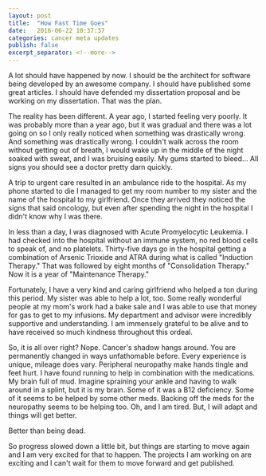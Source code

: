 ```yaml
---
layout: post
title:  "How Fast Time Goes"
date:   2016-06-22 10:37:37
categories: cancer meta updates
publish: false
excerpt_separator: <!--more-->
---
```


A lot should have happened by now. I should be the architect for software being
developed by an awesome company. I should have published some great articles. I
should have defended my dissertation proposal and be working on my
dissertation. That was the plan.

The reality has been different. A year ago, I started feeling very poorly.
It was probably more than a year ago, but it was gradual and there was a lot
going on so I only really noticed when something was drastically wrong. And
something was drastically wrong. I couldn't walk across the room without
getting out of breath, I would wake up in the middle of the night soaked with
sweat, and I was bruising easily. My gums started to bleed... All signs you
should see a doctor pretty darn quickly.

A trip to urgent care resulted in an ambulance ride to the hospital. As my
phone started to die I managed to get my room number to my sister and the name
of the hospital to my girlfriend. Once they arrived they noticed the signs that
said oncology, but even after spending the night in the hospital I didn't know
why I was there.

In less than a day, I was diagnosed with Acute Promyelocytic Leukemia. I had
checked into the hospital without an immune system, no red blood cells to speak
of, and no platelets. Thirty-five days go in the hospital getting a combination
of Arsenic Trioxide and ATRA during what is called "Induction Therapy." That
was followed by eight months of "Consolidation Therapy." Now it is a year of
"Maintenance Therapy."

Fortunately, I have a very kind and caring girlfriend who helped a ton during
this period. My sister was able to help a lot, too. Some really wonderful
people at my mom's work had a bake sale and I was able to use that money for
gas to get to my infusions. My department and advisor were incredibly
supportive and understanding. I am immensely grateful to be alive and to have
received so much kindness throughout this ordeal.

So, it is all over right? Nope. Cancer's shadow hangs around. You are
permanently changed in ways unfathomable before. Every experience is unique,
mileage does vary. Peripheral neuropathy make hands tingle and feet hurt.
I have found running to help in combination with the medications. My brain full
of mud. Imagine spraining your ankle and having to walk around in a splint, but
it is my brain. Some of it was a B12 deficiency. Some of it seems to be helped
by some other meds. Backing off the meds for the neuropathy seems to be helping
too. Oh, and I am tired. But, I will adapt and things will get better.

Better than being dead.

So progress slowed down a little bit, but things are starting to move again and
I am very excited for that to happen. The projects I am working on are
exciting and I can't wait for them to move forward and get published.
